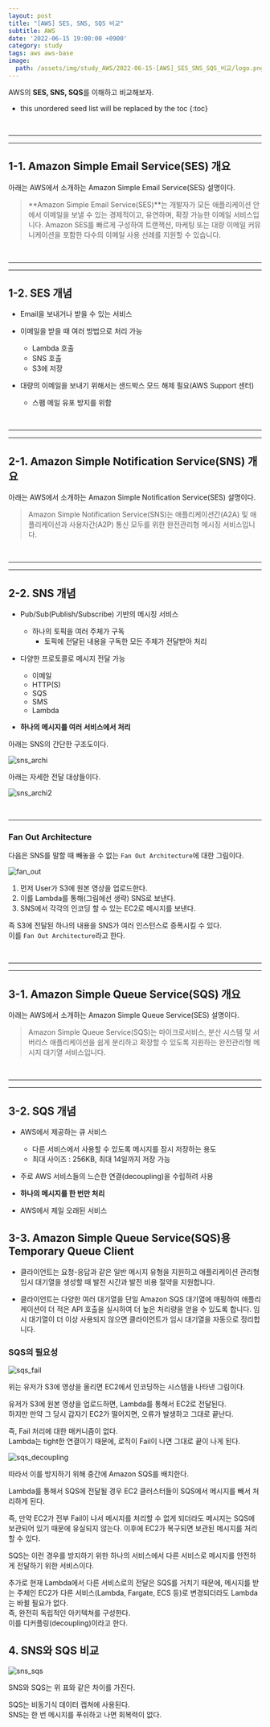 ```yaml
---
layout: post
title: "[AWS] SES, SNS, SQS 비교"
subtitle: AWS
date: '2022-06-15 19:00:00 +0900'
category: study
tags: aws aws-base
image:
  path: /assets/img/study_AWS/2022-06-15-[AWS]_SES_SNS_SQS_비교/logo.png
---
```


AWS의 **SES, SNS, SQS**를 이해하고 비교해보자.

<!--more-->

* this unordered seed list will be replaced by the toc
{:toc}

<br>
<hr/>
<hr/>

## 1-1. Amazon Simple Email Service(SES) 개요

아래는 AWS에서 소개하는 Amazon Simple Email Service(SES) 설명이다. 

> **Amazon Simple Email Service(SES)**는 개발자가 모든 애플리케이션 안에서 이메일을 보낼 수 있는 경제적이고, 유연하며, 확장 가능한 이메일 서비스입니다. Amazon SES를 빠르게 구성하여 트랜잭션, 마케팅 또는 대량 이메일 커뮤니케이션을 포함한 다수의 이메일 사용 선례를 지원할 수 있습니다.

<br>
<hr/>
<hr/>

## 1-2. SES 개념

* Email을 보내거나 받을 수 있는 서비스

* 이메일을 받을 때 여러 방법으로 처리 가능
    + Lambda 호출
    + SNS 호출
    + S3에 저장

* 대량의 이메일을 보내기 위해서는 샌드박스 모드 해제 필요(AWS Support 센터)
    + 스팸 메일 유포 방지를 위함

<br>
<hr/>
<hr/>

## 2-1. Amazon Simple Notification Service(SNS) 개요

아래는 AWS에서 소개하는 Amazon Simple Notification Service(SES) 설명이다. 

> Amazon Simple Notification Service(SNS)는 애플리케이션간(A2A) 및 애플리케이션과 사용자간(A2P) 통신 모두를 위한 완전관리형 메시징 서비스입니다.

<br>
<hr/>
<hr/>

## 2-2. SNS 개념

* Pub/Sub(Publish/Subscribe) 기반의 메시징 서비스
    + 하나의 토픽을 여러 주체가 구독
        - 토픽에 전달된 내용을 구독한 모든 주체가 전달받아 처리

* 다양한 프로토콜로 메시지 전달 가능
    + 이메일
    + HTTP(S)
    + SQS
    + SMS
    + Lambda

* **하나의 메시지를 여러 서비스에서 처리**

아래는 SNS의 간단한 구조도이다.

![sns_archi](/assets/img/study_AWS/2022-06-15-[AWS]_SES_SNS_SQS_비교/sns_archi.png)

아래는 자세한 전달 대상들이다.

![sns_archi2](/assets/img/study_AWS/2022-06-15-[AWS]_SES_SNS_SQS_비교/sns_archi2.png)

<br>
<hr>

### Fan Out Architecture

다음은 SNS를 말할 때 빼놓을 수 없는 `Fan Out Architecture`에 대한 그림이다.

![fan_out](/assets/img/study_AWS/2022-06-15-[AWS]_SES_SNS_SQS_비교/fan_out.png)

1. 먼저 User가 S3에 원본 영상을 업로드한다.
2. 이를 Lambda를 통해(그림에선 생략) SNS로 보낸다.
3. SNS에서 각각의 인코딩 할 수 있는 EC2로 메시지를 보낸다.

즉 S3에 전달된 하나의 내용을 SNS가 여러 인스턴스로 증폭시킬 수 있다.<br>
이를 `Fan Out Architecture`라고 한다.

<br>
<hr/>
<hr/>

## 3-1. Amazon Simple Queue Service(SQS) 개요

아래는 AWS에서 소개하는 Amazon Simple Queue Service(SES) 설명이다. 

> Amazon Simple Queue Service(SQS)는 마이크로서비스, 분산 시스템 및 서버리스 애플리케이션을 쉽게 분리하고 확장할 수 있도록 지원하는 완전관리형 메시지 대기열 서비스입니다.

<br>
<hr/>
<hr/>

## 3-2. SQS 개념

* AWS에서 제공하는 큐 서비스
    + 다른 서비스에서 사용할 수 있도록 메시지를 잠시 저장하는 용도
    + 최대 사이즈 : 256KB, 최대 14일까지 저장 가능

* 주로 AWS 서비스들의 느슨한 연결(decoupling)을 수립하려 사용

* **하나의 메시지를 한 번만 처리**

* AWS에서 제일 오래된 서비스

## 3-3. Amazon Simple Queue Service(SQS)용 Temporary Queue Client

- 클라이언트는 요청-응답과 같은 일반 메시지 유형을 지원하고 애플리케이션 관리형 임시 대기열을 생성할 때 발전 시간과 발전 비용 절약을 지원합니다.

- 클라이언트는 다양한 여러 대기열을 단일 Amazon SQS 대기열에 매핑하여 애플리케이션이 더 적은 API 호출을 실시하여 더 높은 처리량을 얻을 수 있도록 합니다. 임시 대기열이 더 이상 사용되지 않으면 클라이언트가 임시 대기열을 자동으로 정리합니다.

### SQS의 필요성

![sqs_fail](/assets/img/study_AWS/2022-06-15-[AWS]_SES_SNS_SQS_비교/sqs_fail.png)

위는 유저가 S3에 영상을 올리면 EC2에서 인코딩하는 시스템을 나타낸 그림이다.

유저가 S3에 원본 영상을 업로드하면, Lambda를 통해서 EC2로 전달된다.<br>
하지만 만약 그 당시 갑자기 EC2가 떨어지면, 오류가 발생하고 그대로 끝난다.

즉, Fail 처리에 대한 매커니즘이 없다.<br>
Lambda는 tight한 연결이기 때문에, 로직이 Fail이 나면 그대로 끝이 나게 된다.

![sqs_decoupling](/assets/img/study_AWS/2022-06-15-[AWS]_SES_SNS_SQS_비교/sqs_decoupling.png)

따라서 이를 방지하기 위해 중간에 Amazon SQS를 배치한다.

Lambda를 통해서 SQS에 전달될 경우 EC2 클러스터들이 SQS에서 메시지를 빼서 처리하게 된다.

즉, 만약 EC2가 전부 Fail이 나서 메시지를 처리할 수 없게 되더라도 메시지는 SQS에 보관되어 있기 때문에 유실되지 않는다.
이후에 EC2가 복구되면 보관된 메시지를 처리할 수 있다.

SQS는 이런 경우를 방지하기 위한 하나의 서비스에서 다른 서비스로 메시지를 안전하게 전달하기 위한 서비스이다.

추가로 현재 Lambda에서 다른 서비스로의 전달은 SQS를 거치기 때문에, 메시지를 받는 주체인 EC2가 다른 서비스(Lambda, Fargate, ECS 등)로 변경되더라도 Lambda는 바뀔 필요가 없다.<br>
즉, 완전히 독립적인 아키텍쳐를 구성한다.<br>
이를 디커플링(decoupling)이라고 한다.

## 4. SNS와 SQS 비교

![sns_sqs](/assets/img/study_AWS/2022-06-15-[AWS]_SES_SNS_SQS_비교/sns_sqs.png)

SNS와 SQS는 위 표와 같은 차이를 가진다.

SQS는 비동기식 데이터 캡쳐에 사용된다.<br>
SNS는 한 번 메시지를 푸쉬하고 나면 회복력이 없다.